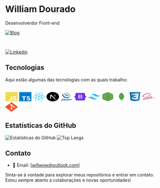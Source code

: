 # William Dourado
Desenvolverdor Front-end

[![Blog](https://img.shields.io/website-up-down-green-red/http/monip.org.svg)](https://www.will-dev.tech/)





<br>

[![Linkedin](https://img.shields.io/badge/LinkedIn-0077B5?style=for-the-badge&logo=linkedin&logoColor=white)](https://www.linkedin.com/in/william-dourado-143527170/)

## Tecnologias

Aqui estão algumas das tecnologias com as quais trabalho:

 <div style="display: inline_block"><br>
   <img alt="Will-Js" height="30" width="40" src="https://raw.githubusercontent.com/devicons/devicon/master/icons/javascript/javascript-plain.svg">
   <img alt="Will-Ts" height="30" width="40" src="https://raw.githubusercontent.com/devicons/devicon/master/icons/typescript/typescript-plain.svg">
   <img alt="Will-React" height="30" width="40" src="https://raw.githubusercontent.com/devicons/devicon/master/icons/react/react-original.svg">
    <img alt="Will-Next" height="30" width="40" style="background: #ffff;" src="https://raw.githubusercontent.com/devicons/devicon/master/icons/nextjs/nextjs-original.svg">
    <img alt="Will-Jquery" height="30" width="40"  src="https://raw.githubusercontent.com/devicons/devicon/master/icons/jquery/jquery-plain-wordmark.svg">
    <img alt="Will-Bootstrap" height="30" width="40"  src="https://raw.githubusercontent.com/devicons/devicon/master/icons/bootstrap/bootstrap-plain.svg">
    <img alt="Will-Tailwind" height="30" width="40"  src="https://raw.githubusercontent.com/devicons/devicon/master/icons/tailwindcss/tailwindcss-plain.svg">
    <img alt="Will-Node" height="30" width="40"  src="https://raw.githubusercontent.com/devicons/devicon/master/icons/nodejs/nodejs-plain.svg">
    <img alt="Will-Mongo" height="30" width="40"  src="https://raw.githubusercontent.com/devicons/devicon/master/icons/mongodb/mongodb-plain.svg">
   <img alt="Will-CSS" height="30" width="40" src="https://raw.githubusercontent.com/devicons/devicon/master/icons/css3/css3-original.svg">
   <img  alt="Will-Sass" height="30" width="40" src="https://raw.githubusercontent.com/devicons/devicon/master/icons/sass/sass-original.svg">
   <img alt="Will-Git" height="30" width="40" src="https://raw.githubusercontent.com/devicons/devicon/master/icons/git/git-original.svg">
 </div>



## Estatísticas do GitHub

![Estatísticas do GitHub](https://github-readme-stats.vercel.app/api?username=willdfz&show_icons=true&theme=radical)
![Top Langs](https://github-readme-stats.vercel.app/api/top-langs/?username=willdfz&layout=compact&theme=dark)

## Contato

-   📧 Email: [willwow@outlook.com]

Sinta-se à vontade para explorar meus repositórios e entrar em contato. Estou sempre aberto a colaborações e novas oportunidades!
